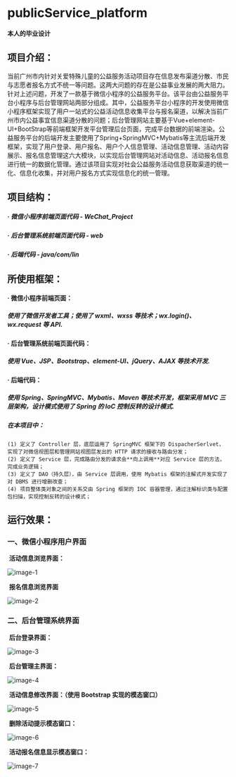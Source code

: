 # publicService_platform



**本人的毕业设计**



## 项目介绍：



​	当前广州市内针对关爱特殊儿童的公益服务活动项目存在信息发布渠道分散、市民与志愿者报名方式不统一等问题。这两大问题的存在是公益事业发展的两大阻力。针对上述问题，开发了一款基于微信小程序的公益服务平台。该平台由公益服务平台小程序与后台管理网站两部分组成。其中，公益服务平台小程序的开发使用微信小程序框架实现了用户一站式的公益活动信息收集平台与报名渠道，以解决当前广州市内公益事宜信息渠道分散的问题；后台管理网站主要基于Vue+element-UI+BootStrap等前端框架开发平台管理后台页面，完成平台数据的前端渲染。公益服务平台的后端开发主要使用了Spring+SpringMVC+Mybatis等主流后端开发框架，实现了用户登录、用户报名、用户个人信息管理、活动信息管理、活动内容展示、报名信息管理这六大模块，以实现后台管理网站对活动信息、活动报名信息进行统一的数据化管理。通过该项目实现对社会公益服务活动信息获取渠道的统一化、信息化收集，并对用户报名方式实现信息化的统一管理。



## 项目结构：



##### 	·	微信小程序前端页面代码 - WeChat_Project

##### 	·	后台管理系统前端页面代码 - web

##### 	·	后端代码 - java/com/lin



## 所使用框架：



#### 	·	微信小程序前端页面：

##### 使用了微信开发者工具；使用了 wxml、wxss 等技术；wx.login()、wx.request 等 API.



#### 	·	后台管理系统前端页面代码：

##### 使用 Vue、JSP、Bootstrap、element-UI、jQuery、AJAX 等技术开发.



#### 	·	后端代码：

##### 使用 Spring、SpringMVC、Mybatis、Maven 等技术开发，框架采用 MVC 三层架构，设计模式使用了 Spring 的 IoC 控制反转的设计模式.

##### 在本项目中：

 	(1) 定义了 Controller 层，底层运用了 SpringMVC 框架下的 DispacherSerlvet，实现了对微信视图层和管理网站视图层发出的 HTTP 请求的接收与路由分发；
 	(2) 定义了 Service 层，完成路由分发的请求会**向上调用**对应 Service 层的方法，完成业务逻辑；
 	(3) 定义了 DAO（持久层），由 Service 层调用，使用 Mybatis 框架的注解式开发实现了对 DBMS 进行增删改查；
 	(4) 项目整体类对象之间的关系交由 Spring 框架的 IOC 容器管理，通过注解标识类与配置包扫描，实现控制反转的设计模式；



## 运行效果：



### 	一、微信小程序用户界面

​		**活动信息浏览界面：**

![image-1](https://s2.xptou.com/2023/05/18/6465f8eeac887.png)



​		**报名信息浏览界面**

![image-2](https://s2.xptou.com/2023/05/18/6465f8f2b9f12.png)

### 	二、后台管理系统界面

​		**后台登录界面：**

![image-3](https://s2.xptou.com/2023/05/18/6465f8e75dfba.png)



​		**后台管理主界面：**

![image-4](https://s2.xptou.com/2023/05/18/6465f8f6e6288.png)



​		**活动信息修改界面：（使用 Bootstrap 实现的模态窗口）**

![image-5](https://s2.xptou.com/2023/05/18/6465f8f9c4577.png)



​		**删除活动提示模态窗口：**

![image-6](https://s2.xptou.com/2023/05/18/6465f8fc729f0.png)



​		**活动报名信息显示模态窗口：**

![image-7](https://s2.xptou.com/2023/05/18/6465f8ea461ca.png)

